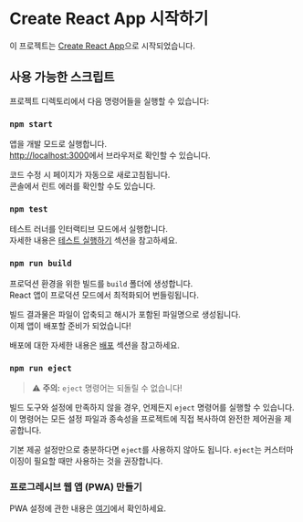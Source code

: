 # Create React App 시작하기

이 프로젝트는 [Create React App](https://github.com/facebook/create-react-app)으로 시작되었습니다.

## 사용 가능한 스크립트

프로젝트 디렉토리에서 다음 명령어들을 실행할 수 있습니다:

### `npm start`

앱을 개발 모드로 실행합니다.  
[http://localhost:3000](http://localhost:3000)에서 브라우저로 확인할 수 있습니다.

코드 수정 시 페이지가 자동으로 새로고침됩니다.  
콘솔에서 린트 에러를 확인할 수도 있습니다.

### `npm test`

테스트 러너를 인터랙티브 모드에서 실행합니다.  
자세한 내용은 [테스트 실행하기](https://facebook.github.io/create-react-app/docs/running-tests) 섹션을 참고하세요.

### `npm run build`

프로덕션 환경을 위한 빌드를 `build` 폴더에 생성합니다.  
React 앱이 프로덕션 모드에서 최적화되어 번들링됩니다.

빌드 결과물은 파일이 압축되고 해시가 포함된 파일명으로 생성됩니다.  
이제 앱이 배포할 준비가 되었습니다!

배포에 대한 자세한 내용은 [배포](https://facebook.github.io/create-react-app/docs/deployment) 섹션을 참고하세요.

### `npm run eject`

> ⚠️ **주의:** `eject` 명령어는 되돌릴 수 없습니다!

빌드 도구와 설정에 만족하지 않을 경우, 언제든지 `eject` 명령어를 실행할 수 있습니다. 이 명령어는 모든 설정 파일과 종속성을 프로젝트에 직접 복사하여 완전한 제어권을 제공합니다.

기본 제공 설정만으로 충분하다면 `eject`를 사용하지 않아도 됩니다. `eject`는 커스터마이징이 필요할 때만 사용하는 것을 권장합니다.

### 프로그레시브 웹 앱 (PWA) 만들기

PWA 설정에 관한 내용은 [여기](https://facebook.github.io/create-react-app/docs/making-a-progressive-web-app)에서 확인하세요.


